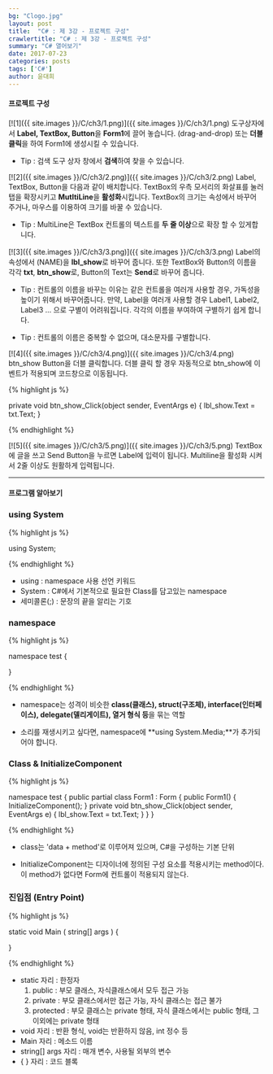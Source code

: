 ```yaml
---
bg: "Clogo.jpg"
layout: post
title:  "C# : 제 3강 - 프로젝트 구성"
crawlertitle: "C# : 제 3강 - 프로젝트 구성"
summary: "C# 열어보기"
date: 2017-07-23
categories: posts
tags: ['C#']
author: 윤대희
---
```



#### 프로젝트 구성 ####
[![1]({{ site.images }}/C/ch3/1.png)]({{ site.images }}/C/ch3/1.png)
도구상자에서 **Label, TextBox, Button**을 **Form1**에 끌어 놓습니다. (drag-and-drop) 또는 **더블클릭**을 하여 Form1에 생성시킬 수 있습니다.

- Tip : 검색 도구 상자 창에서 **검색**하여 찾을 수 있습니다.



[![2]({{ site.images }}/C/ch3/2.png)]({{ site.images }}/C/ch3/2.png)
Label, TextBox, Button을 다음과 같이 배치합니다. TextBox의 우측 모서리의 화살표를 눌러 탭을 확장시키고 **MutltiLine**을 **활성화**시킵니다. TextBox의 크기는 속성에서 바꾸어 주거나, 마우스를 이용하여 크기를 바꿀 수 있습니다.

- Tip : MultiLine은 TextBox 컨트롤의 텍스트를 **두 줄 이상**으로 확장 할 수 있게합니다.



[![3]({{ site.images }}/C/ch3/3.png)]({{ site.images }}/C/ch3/3.png)
Label의 속성에서 (NAME)을 **lbl_show**로 바꾸어 줍니다. 또한 TextBox와 Button의 이름을 각각 **txt**, **btn_show**로, Button의 Text는 **Send**로 바꾸어 줍니다.

- Tip : 컨트롤의 이름을 바꾸는 이유는 같은 컨트롤을 여러개 사용할 경우, 가독성을 높이기 위해서 바꾸어줍니다. 만약, Label을 여러개 사용할 경우 Label1, Label2, Label3 ... 으로 구별이 어려워집니다. 각각의 이름을 부여하여 구별하기 쉽게 합니다.

- Tip : 컨트롤의 이름은 중복할 수 없으며, 대소문자를 구별합니다.



[![4]({{ site.images }}/C/ch3/4.png)]({{ site.images }}/C/ch3/4.png)
btn_show Button을 더블 클릭합니다. 더블 클릭 할 경우 자동적으로 btn_show에 이벤트가 적용되며 코드창으로 이동됩니다. 

{% highlight js %}

private void btn_show_Click(object sender, EventArgs e)
{
    lbl_show.Text = txt.Text;
}

{% endhighlight %}



[![5]({{ site.images }}/C/ch3/5.png)]({{ site.images }}/C/ch3/5.png)
TextBox에 글을 쓰고 Send Button을 누르면 Label에 입력이 됩니다. Multiline을 활성화 시켜서 2줄 이상도 원활하게 입력됩니다.


----------
#### 프로그램 알아보기 ####
### using System ###
{% highlight js %}

using System;

{% endhighlight %}

- using : namespace 사용 선언 키워드
- System : C#에서 기본적으로 필요한 Class를 담고있는 namespace
- 세미콜론(;) : 문장의 끝을 알리는 기호


### namespace ###
{% highlight js %}

namespace test
{

}

{% endhighlight %}

- namespace는 성격이 비슷한 **class(클래스), struct(구조체), interface(인터페이스), delegate(델리게이트), 열거 형식 등**을 묶는 역할

- 소리를 재생시키고 싶다면, namespace에 **using System.Media;**가 추가되어야 합니다.

### Class & InitializeComponent ###

{% highlight js %}

namespace test
{
    public partial class Form1 : Form
    {
        public Form1()
        {
            InitializeComponent();
        }
        private void btn_show_Click(object sender, EventArgs e)
        {
            lbl_show.Text = txt.Text;
        }
	}
}

{% endhighlight %}

- class는 'data + method'로 이루어져 있으며, C#을 구성하는 기본 단위

- InitializeComponent는 디자이너에 정의된 구성 요소를 적용시키는 method이다. 이 method가 없다면 Form에 컨트롤이 적용되지 않는다.

### 진입점 (Entry Point) ###

{% highlight js %}

static void Main ( string[] args )
{
    
}

{% endhighlight %}

- static 자리 : 한정자
	1. public : 부모 클래스, 자식클래스에서 모두 접근 가능
	2. private : 부모 클래스에서만 접근 가능, 자식 클래스는 접근 불가
	3. protected : 부모 클래스는 private 형태, 자식 클래스에서는 public 형태, 그 이외에는 private 형태 
- void 자리 : 반환 형식, void는 반환하지 않음, int 정수 등 
- Main 자리 : 메소드 이름
- string[] args 자리 : 매개 변수, 사용될 외부의 변수
- { } 자리 : 코드 블록
